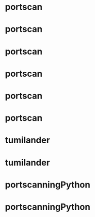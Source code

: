 # portscan
# portscan
# portscan
# portscan
# portscan
# portscan
# tumilander
# tumilander
# portscanningPython
# portscanningPython
